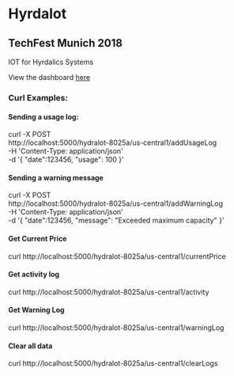 # Hyrdalot
## TechFest Munich 2018
IOT for Hyrdalics Systems

View the dashboard [here](/)




### Curl Examples:



#### Sending a usage log:

curl -X POST \
  http://localhost:5000/hydralot-8025a/us-central1/addUsageLog \
  -H 'Content-Type: application/json' \
  -d '{
	"date":123456,
	"usage": 100
}'


#### Sending a warning message

curl -X POST \
  http://localhost:5000/hydralot-8025a/us-central1/addWarningLog \
  -H 'Content-Type: application/json' \
  -d '{
	"date":123456,
	"message": "Exceeded maximum capacity"
}'


#### Get Current Price
curl http://localhost:5000/hydralot-8025a/us-central1/currentPrice

#### Get activity log
curl http://localhost:5000/hydralot-8025a/us-central1/activity

#### Get Warning Log
curl http://localhost:5000/hydralot-8025a/us-central1/warningLog

#### Clear all data
curl http://localhost:5000/hydralot-8025a/us-central1/clearLogs
